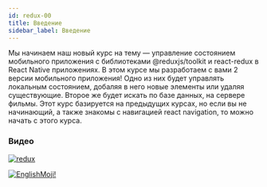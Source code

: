 ```yaml
---
id: redux-00
title: Введение
sidebar_label: Введение
---
```


Мы начинаем наш новый курс на тему — управление состоянием мобильного приложения с библиотеками @reduxjs/toolkit и react-redux в React Native приложениях. В этом курсе мы разработаем с вами 2 версии мобильного приложения! Одно из них будет управлять локальным состоянием, добаляя в него новые элементы или удаляя существующие. Второе же будет искать по базе данных, на сервере фильмы. Этот курс базируется на предыдущих курсах, но если вы не начинающий, а также знакомы с навигацией react navigation, то можно начать с этого курса.

### Видео
[![redux](/img/redux/00.gif)](https://youtu.be/KaKiJrVCUrw)

[![EnglishMoji!](/img/logo/englishmoji.png)](https://link-to.app/xvh7Ush9kl)
